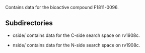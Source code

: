 Contains data for the bioactive compound F1811-0096.

## Subdirectories

- cside/ contains data for the C-side search space on rv1908c.

- nside/ contains data for the N-side search space on rv1908c.

